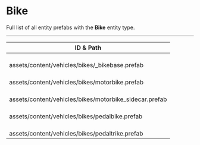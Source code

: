 # Bike
Full list of all <Badge type="warning" text="5"/> entity prefabs with the **Bike** entity type.

---
| ID & Path |
| --- |
| <Badge type="tip" text="1485211"/> <br> assets/content/vehicles/bikes/_bikebase.prefab |
| <Badge type="tip" text="248647596"/> <br> assets/content/vehicles/bikes/motorbike.prefab |
| <Badge type="tip" text="573812"/> <br> assets/content/vehicles/bikes/motorbike_sidecar.prefab |
| <Badge type="tip" text="226383098"/> <br> assets/content/vehicles/bikes/pedalbike.prefab |
| <Badge type="tip" text="383359455"/> <br> assets/content/vehicles/bikes/pedaltrike.prefab |
